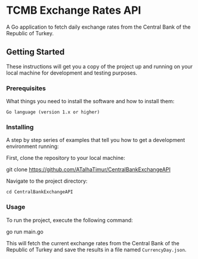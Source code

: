 # TCMB Exchange Rates API

A Go application to fetch daily exchange rates from the Central Bank of the Republic of Turkey.

## Getting Started

These instructions will get you a copy of the project up and running on your local machine for development and testing purposes.

### Prerequisites

What things you need to install the software and how to install them:

`Go language (version 1.x or higher)`


### Installing

A step by step series of examples that tell you how to get a development environment running:

First, clone the repository to your local machine:

git clone https://github.com/ATalhaTimur/CentralBankExchangeAPI

Navigate to the project directory:

`cd CentralBankExchangeAPI`

### Usage

To run the project, execute the following command:

go run main.go

This will fetch the current exchange rates from the Central Bank of the Republic of Turkey and save the results in a file named `CurrencyDay.json`.

